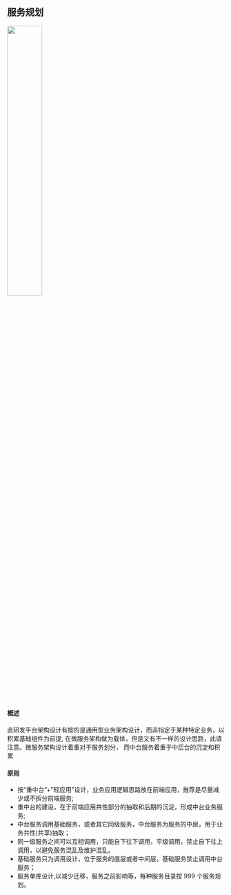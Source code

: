 ## 服务规划

<p class="show-images"><img src="/images/undraw_coffee_break_j3of.svg" width="40%" /></p>

#### 概述

此研发平台架构设计有按的是通用型业务架构设计，而非指定于某种特定业务，以积累基础组件为前提,
在微服务架构做为载体，但是又有不一样的设计思路，此请注意。微服务架构设计着重对于服务划分，
而中台服务着重于中后台的沉淀和积累

#### 原则

- 按“重中台”+"轻应用"设计，业务应用逻辑思路放在前端应用，推荐是尽量减少或不拆分前端服务;
- 重中台的建设，在于前端应用共性部分的抽取和后期的沉淀，形成中台业务服务;
- 中台服务调用基础服务，或者其它同级服务，中台服务为服务的中层，用于业务共性(共享)抽取；
- 同一级服务之间可以互相调用，只能自下往下调用，平级调用，禁止自下往上调用，以避免服务混乱及维护混乱。
- 基础服务只为调用设计，位于服务的底层或者中间层，基础服务禁止调用中台服务；
- 服务单库设计,以减少迁移，服务之前影响等，每种服务目录按 999 个服务规划。
